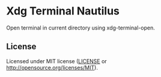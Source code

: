 # Xdg Terminal Nautilus

Open terminal in current directory using xdg-terminal-open.

## License
Licensed under MIT license ([LICENSE](LICENSE) or http://opensource.org/licenses/MIT).